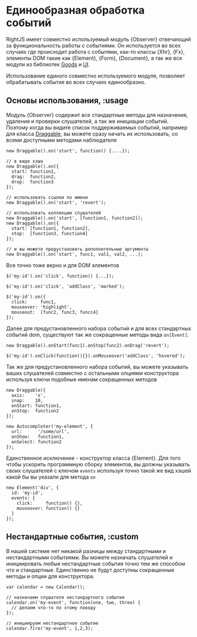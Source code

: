 # Единообразная обработка событий

RightJS имеет совместно используемый модуль {Observer} отвечающий за функциональность работы
с событиями. Он используется во всех случаях где происходит работа с событями, как-то классы
{Xhr}, {Fx}, элементы DOM такие как {Element}, {Form}, {Document}, а так же все модули из
библиотек [Goods](/goods) и [UI](/ui).

Использование единого совместно используемого модуля, позволяет обрабатывать события во
всех случаях единообразно.


## Основы использования, :usage

Модуль {Observer} содержит все стандартные методы для назначения, удаления и проверки
слушателей, а так же инициации событий. Поэтому когда вы видите список поддерживаемых
событий, например для класса [Draggable](/goods/drag-n-drop/draggable#events),
вы можете сразу начать их использовать, со всеми доступными методами наблюдателя

    new Draggable().on('start', function() {....});
    
    // в виде хэша
    new Draggable().on({
      start: function1,
      drag:  function2,
      drop:  function3
    });
    
    // использовать ссылки по имени
    new Draggable().on('start', 'revert');
    
    // использовать коллекции слушателей
    new Draggable().on('start', [function1, function2]);
    new Draggable().on({
      start: [function1, function2],
      stop:  [function3, function4]
    });
    
    // и вы можете предустановить дополнительные аргументы
    new Draggable().on('start', func1, val1, val2, ...);

Все точно тоже верно и для DOM элементов

    $('my-id').on('click', function() {...});
    
    $('my-id').on('click', 'addClass', 'marked');
    
    $('my-id').on({
      click:     func1,
      mouseover: 'highlight',
      mouseout:  [func2, func3, funcc4]
    });

Далее для предустановленного набора событий и для всех стандартных событий dom, существуют так же
сокращенные методы вида `on[Event]`.

    new Draggable().onStart(func1).onStop(func2).onDrag('revert');
    
    $('my-id').onClick(function(){}).onMouseover('addClass', 'hovered');

Так же для предустановленного набора событий, вы можете указывать ваших слушателей совместно
с остальными опциями конструктора используя ключи подобные именам сокращенных методов

    new Draggable({
      axis:    'x',
      snap:    10,
      onStart: function1,
      onStop:  function2
    });
    
    new Autocompleter('my-element', {
      url:      '/some/url',
      onShow:   function1,
      onSelect: function2
    });

Единственное исключение - конструктор класса {Element}. Для того чтобы ускорить программную
сборку элементов, вы должны указывать своих слушателей с ключом `events` используя точно такой же
вид хэшей какой бы вы указали для метода `on`

    new Element('div', {
      id: 'my-id',
      events: {
        click:     function() {},
        mouseover: function() {}
      }
    });

## Нестандартные события, :custom

В нашей системе нет никакой разницы между стандартными и нестандартными событиями. Вы можете
назначать слушателей и инициировать любые нестандартные события точно тем же способом что 
и стандартные. Единственно не будут доступны сокращенные методы и опции для конструктора.

    var calendar = new Calendar();
    
    // назначаем слушателя нестандартного события
    calendar.on('my-event', function(one, two, three) {
      // делаем что-то по этому поводу
    });
    
    // инициируем нестандартное событие
    calendar.fire('my-event', 1,2,3);

